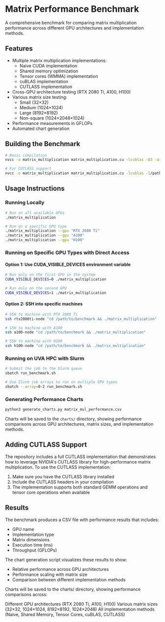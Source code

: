 # Matrix Performance Benchmark

A comprehensive benchmark for comparing matrix multiplication performance across different GPU architectures and implementation methods.

## Features

- Multiple matrix multiplication implementations:
  - Naive CUDA implementation
  - Shared memory optimization
  - Tensor cores (WMMA) implementation
  - cuBLAS implementation
  - CUTLASS implementation
- Cross-GPU architecture testing (RTX 2080 Ti, A100, H100)
- Various matrix size testing:
  - Small (32×32)
  - Medium (1024×1024)
  - Large (8192×8192)
  - Non-square (1024×2048×1024)
- Performance measurements in GFLOPs
- Automated chart generation

## Building the Benchmark

```bash
# Basic compilation
nvcc -o matrix_multiplication matrix_multiplication.cu -lcublas -O3 -arch=sm_70

# For CUTLASS support
nvcc -o matrix_multiplication matrix_multiplication.cu -lcublas -I/path/to/cutlass/include -O3 -arch=sm_70
```

## Usage Instructions

### Running Locally

```bash
# Run on all available GPUs
./matrix_multiplication

# Run on a specific GPU type
./matrix_multiplication --gpu "RTX 2080 Ti"
./matrix_multiplication --gpu "A100"
./matrix_multiplication --gpu "H100"
```

### Running on Specific GPU Types with Direct Access

#### Option 1: Use CUDA_VISIBLE_DEVICES environment variable
```bash
# Run only on the first GPU in the system
CUDA_VISIBLE_DEVICES=0 ./matrix_multiplication

# Run only on the second GPU
CUDA_VISIBLE_DEVICES=1 ./matrix_multiplication
```

#### Option 2: SSH into specific machines
```bash
# SSH to machine with RTX 2080 Ti
ssh rtx2080ti-node "cd /path/to/benchmark && ./matrix_multiplication"

# SSH to machine with A100
ssh a100-node "cd /path/to/benchmark && ./matrix_multiplication"

# SSH to machine with H100
ssh h100-node "cd /path/to/benchmark && ./matrix_multiplication"
```

### Running on UVA HPC with Slurm

```bash
# Submit the job to the Slurm queue
sbatch run_benchmark.sh

# Use Slurm job arrays to run on multiple GPU types
sbatch --array=0-2 run_benchmark.sh
```

### Generating Performance Charts

```bash
python3 generate_charts.py matrix_mul_performance.csv
```

Charts will be saved to the `charts/` directory, showing performance comparisons across GPU architectures, matrix sizes, and implementation methods.

## Adding CUTLASS Support

The repository includes a full CUTLASS implementation that demonstrates how to leverage NVIDIA's CUTLASS library for high-performance matrix multiplication. To use the CUTLASS implementation:

1. Make sure you have the CUTLASS library installed
2. Include the CUTLASS headers in your compilation
3. The implementation supports both standard GEMM operations and tensor core operations when available

## Results

The benchmark produces a CSV file with performance results that includes:
- GPU name
- Implementation type
- Matrix dimensions
- Execution time (ms)
- Throughput (GFLOPs)

The chart generation script visualizes these results to show:
- Relative performance across GPU architectures
- Performance scaling with matrix size
- Comparison between different implementation methods

Charts will be saved to the charts/ directory, showing performance comparisons across:

Different GPU architectures (RTX 2080 Ti, A100, H100)
Various matrix sizes (32×32, 1024×1024, 8192×8192, 1024×2048)
All implementation methods (Naive, Shared Memory, Tensor Cores, cuBLAS, CUTLASS)

